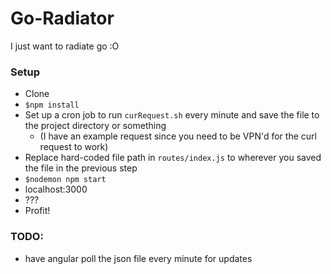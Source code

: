 # Go-Radiator

I just want to radiate go :O

### Setup

* Clone
* `$npm install`
* Set up a cron job to run `curRequest.sh` every minute and save the file to the project directory or something
	* (I have an example request since you need to be VPN'd for the curl request to work)
* Replace hard-coded file path in `routes/index.js` to wherever you saved the file in the previous step
* `$nodemon npm start`
* localhost:3000
* ???
* Profit!

### TODO:
* have angular poll the json file every minute for updates

